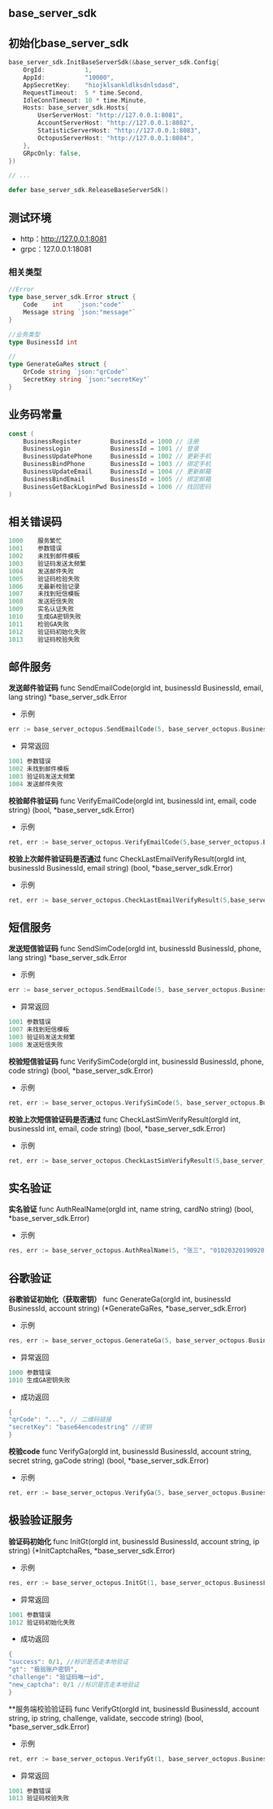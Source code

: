 ## base_server_sdk

## 初始化base_server_sdk
```go
base_server_sdk.InitBaseServerSdk(&base_server_sdk.Config{
    OrgId:           1,
    AppId:           "10000",
    AppSecretKey:    "hiojklsankldlksdnlsdasd",
    RequestTimeout:  5 * time.Second,
    IdleConnTimeout: 10 * time.Minute,
    Hosts: base_server_sdk.Hosts{
        UserServerHost: "http://127.0.0.1:8081",
        AccountServerHost: "http://127.0.0.1:8082",
        StatisticServerHost: "http://127.0.0.1:8083",
        OctopusServerHost: "http://127.0.0.1:8084",
    },
    GRpcOnly: false,
})

// ...

defer base_server_sdk.ReleaseBaseServerSdk()
```

## 测试环境
- http：http://127.0.0.1:8081
- grpc：127.0.0.1:18081

### 相关类型
```go
//Error
type base_server_sdk.Error struct {
    Code    int    `json:"code"`
    Message string `json:"message"`
}

//业务类型
type BusinessId int

//
type GenerateGaRes struct {
    QrCode string `json:"qrCode"`
    SecretKey string `json:"secretKey"`
}

```

## 业务码常量
```go
const (
    BusinessRegister        BusinessId = 1000 // 注册
    BusinessLogin           BusinessId = 1001 // 登录
    BusinessUpdatePhone     BusinessId = 1002 // 更新手机
    BusinessBindPhone       BusinessId = 1003 // 绑定手机
    BusinessUpdateEmail     BusinessId = 1004 // 更新邮箱
    BusinessBindEmail       BusinessId = 1005 // 绑定邮箱
    BusinessGetBackLoginPwd BusinessId = 1006 // 找回密码
)
```

## 相关错误码
```go
1000    服务繁忙
1001    参数错误
1002    未找到邮件模板
1003    验证码发送太频繁
1004    发送邮件失败
1005    验证码检验失败
1006    无最新校验记录
1007    未找到短信模板
1008    发送短信失败
1009    实名认证失败
1010    生成GA密钥失败
1011    检验GA失败
1012    验证码初始化失败
1013    验证码校验失败
```


## 邮件服务

**发送邮件验证码**
func SendEmailCode(orgId int, businessId BusinessId, email, lang string) *base_server_sdk.Error

- 示例
```go
err := base_server_octopus.SendEmailCode(5, base_server_octopus.BusinessLogin, "xxx@qq.com", "zh")
```
- 异常返回
```go
1001 参数错误
1002 未找到邮件模板
1003 验证码发送太频繁
1004 发送邮件失败
```

**校验邮件验证码**
func VerifyEmailCode(orgId int, businessId int, email, code string) (bool, *base_server_sdk.Error)

- 示例
```go
ret, err := base_server_octopus.VerifyEmailCode(5,base_server_octopus.BusinessLogin, "xxx@qq.com", "1235")
```

**校验上次邮件验证码是否通过**
func CheckLastEmailVerifyResult(orgId int, businessId BusinessId, email string) (bool, *base_server_sdk.Error)

- 示例
```go
ret, err := base_server_octopus.CheckLastEmailVerifyResult(5,base_server_octopus.BusinessLogin,"email")
```


## 短信服务

**发送短信验证码**
func SendSimCode(orgId int, businessId BusinessId, phone, lang string) *base_server_sdk.Error

- 示例
```go
err := base_server_octopus.SendEmailCode(5, base_server_octopus.BusinessLogin, "xxx@qq.com", "zh")
```
- 异常返回
```go
1001 参数错误
1007 未找到短信模板
1003 验证码发送太频繁
1008 发送短信失败
```

**校验短信验证码**
func VerifySimCode(orgId int, businessId BusinessId, phone, code string) (bool, *base_server_sdk.Error)

- 示例
```go
ret, err := base_server_octopus.VerifySimCode(5, base_server_octopus.BusinessLogin, "130xxxx1234", "54321")
```

**校验上次短信验证码是否通过**
func CheckLastSimVerifyResult(orgId int, businessId int, email, code string) (bool, *base_server_sdk.Error)

- 示例
```go
ret, err := base_server_octopus.CheckLastSimVerifyResult(5,base_server_octopus.BusinessLogin, "xxx@qq.com", "1235")
```

## 实名验证

**实名验证**
func AuthRealName(orgId int, name string, cardNo string) (bool, *base_server_sdk.Error)

- 示例
```go
res, err := base_server_octopus.AuthRealName(5, "张三", "010203201909201234")
```


## 谷歌验证

**谷歌验证初始化（获取密钥）**
func GenerateGa(orgId int, businessId BusinessId, account string) (*GenerateGaRes, *base_server_sdk.Error)

- 示例
```go
res, err := base_server_octopus.GenerateGa(5, base_server_octopus.BusinessLogin, "130xxxx1234")
```
- 异常返回
```go
1000 参数错误
1010 生成GA密钥失败
```
- 成功返回
```go
{
"qrCode": "...", // 二维码链接
"secretKey": "base64encodestring" //密钥
}
```

**校验code**
func VerifyGa(orgId int, businessId BusinessId, account string, secret string, gaCode string) (bool, *base_server_sdk.Error)

- 示例
```go 
ret, err := base_server_octopus.VerifyGa(5, base_server_octopus.BusinessLogin, "130xxxx1234", "secret", "code")
```


## 极验验证服务

**验证码初始化**
func InitGt(orgId int, businessId BusinessId, account string, ip string) (*InitCaptchaRes, *base_server_sdk.Error)

- 示例
```go
res, err := base_server_octopus.InitGt(1, base_server_octopus.BusinessLogin, "130xxxx1234", "127.0.0.1")
```
- 异常返回
```go
1001 参数错误
1012 验证码初始化失败
```
- 成功返回
```go
{
"success": 0/1, //标识是否走本地验证
"gt": "极验账户密钥",
"challenge": "验证码唯一id",
"new_captcha": 0/1 //标识是否走本地验证
}
```

**服务端校验验证码
func VerifyGt(orgId int, businessId BusinessId, account string, ip string, challenge, validate, seccode string) (bool, *base_server_sdk.Error)

- 示例
```go
ret, err := base_server_octopus.VerifyGt(1, base_server_octopus.BusinessLogin, "130xxxx1234", "ip", "challenge", "validate", "seccode")
```
- 异常返回
```go
1001 参数错误
1013 验证码校验失败
```
